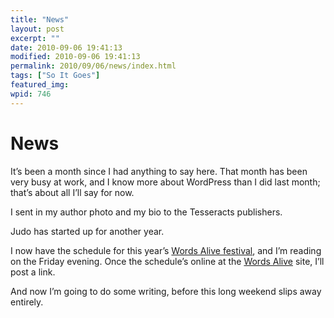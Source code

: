 ```yaml
---
title: "News"
layout: post
excerpt: ""
date: 2010-09-06 19:41:13
modified: 2010-09-06 19:41:13
permalink: 2010/09/06/news/index.html
tags: ["So It Goes"]
featured_img: 
wpid: 746
---
```


# News

It’s been a month since I had anything to say here. That month has been very busy at work, and I know more about WordPress than I did last month; that’s about all I’ll say for now.

I sent in my author photo and my bio to the Tesseracts publishers.

Judo has started up for another year.

I now have the schedule for this year’s [Words Alive festival](http://wordsalivefestival.ca/), and I’m reading on the Friday evening. Once the schedule’s online at the [Words Alive](http://wordsalivefestival.ca/) site, I’ll post a link.

And now I’m going to do some writing, before this long weekend slips away entirely.